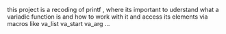 this project is a recoding of printf , where its important to uderstand what a variadic function is and how to work with it and access its elements via macros like va_list va_start va_arg ...
